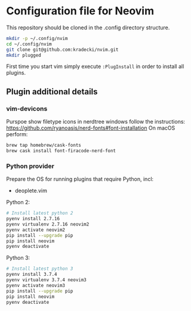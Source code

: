 # Configuration file for Neovim

This repository should be cloned in the .config directory structure.

```bash
mkdir -p ~/.config/nvim
cd ~/.config/nvim
git clone git@github.com:kradecki/nvim.git
mkdir plugged
```
First time you start vim simply execute `:PlugInstall` in order to install all plugins.

## Plugin additional details

### vim-devicons
Purspoe show filetype icons in nerdtree windows
follow the instructions: https://github.com/ryanoasis/nerd-fonts#font-installation
On macOS perform:
```bash
brew tap homebrew/cask-fonts
brew cask install font-firacode-nerd-font
```

### Python provider
Prepare the OS for running plugins that require Python, incl:
* deoplete.vim

Python 2:
```bash
# Install latest python 2
pyenv install 2.7.16
pyenv virtualenv 2.7.16 neovim2
pyenv activate neovim2
pip install --upgrade pip
pip install neovim
pyenv deactivate
```

Python 3:
```bash
# Install latest python 3
pyenv install 3.7.4
pyenv virtualenv 3.7.4 neovim3
pyenv activate neovim3
pip install --upgrade pip
pip install neovim
pyenv deactivate
```
